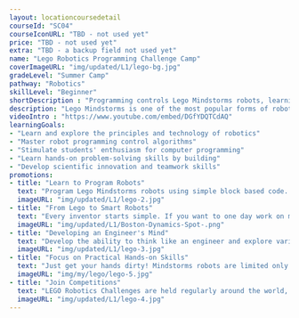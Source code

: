 ```yaml
---
layout: locationcoursedetail
courseId: "SC04"
courseIconURL: "TBD - not used yet"
price: "TBD - not used yet"
extra: "TBD - a backup field not used yet"
name: "Lego Robotics Programming Challenge Camp"
coverImageURL: "img/updated/L1/lego-bg.jpg"
gradeLevel: "Summer Camp"
pathway: "Robotics"
skillLevel: "Beginner"
shortDescription : "Programming controls Lego Mindstorms robots, learning the principles of programming through challenges, and make programming more interesting."
description: "Lego Mindstorms is one of the most popular forms of robotics around the world, known for its accessibility and simplicity. In this summer course, we challenge students to create useful, practical, and noteworthy inventions using the Lego Mindstorms building kit. Students will learn to use a variety of sensors such as levers, gears, motors, and infrared light, and learn various modules and programming logic. With hands-on learning, students can fully stimulate their imagination, enhance their creative talents, and improve their logical thinking, communication, and problem-solving skills."
videoIntro : "https://www.youtube.com/embed/DGfYDQTCdAQ"
learningGoals:
- "Learn and explore the principles and technology of robotics"
- "Master robot programming control algorithms"
- "Stimulate students' enthusiasm for computer programming"
- "Learn hands-on problem-solving skills by building"
- "Develop scientific innovation and teamwork skills"
promotions:
- title: "Learn to Program Robots"
  text: "Program Lego Mindstorms robots using simple block based code. Learn the principles of programming through challenges, and making programming more interesting and fun."
  imageURL: "img/updated/L1/lego-2.jpg"
- title: "From Lego to Smart Robots"
  text: "Every inventor starts simple. If you want to one day work on more complex robotics, LEGO Mindstorms is a great way to start."
  imageURL: "img/updated/L1/Boston-Dynamics-Spot-.png"
- title: "Developing an Engineer's Mind"
  text: "Develop the ability to think like an engineer and explore various ways to have robots complete complex tasks through hands on learning."
  imageURL: "img/updated/L1/lego-3.jpg"
- title: "Focus on Practical Hands-on Skills"
  text: "Just get your hands dirty! Mindstorms robots are limited only by the imagination of the builder and programmer."
  imageURL: "img/my/lego/lego-5.jpg"
- title: "Join Competitions"
  text: "LEGO Robotics Challenges are held regularly around the world, and the best reason to learn is to compete and exchange with other students."
  imageURL: "img/updated/L1/lego-4.jpg"
---
```

